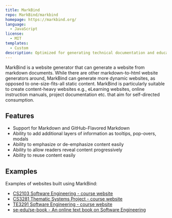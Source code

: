 ```yaml
---
title: MarkBind
repo: MarkBind/markbind
homepage: https://markbind.org/
language:
  - JavaScript
license:
  - MIT
templates:
  - Custom
description: Optimized for generating technical documentation and educational websites from Markdown text.
---
```


MarkBind is a website generator that can generate a website from markdown documents. While there are other markdown-to-html website generators around, MarkBind can generate more dynamic websites, as opposed to one-size-fits-all static content. MarkBind is particularly suitable to create content-heavy websites e.g., eLearning websites, online instruction manuals, project documentation etc. that aim for self-directed consumption.

## Features
* Support for Markdown and GitHub-Flavored Markdown
* Ability to add additional layers of information as tooltips, pop-overs, modals
* Ability to emphasize or de-emphasize content easily
* Ability to allow readers reveal content progressively
* Ability to reuse content easily

## Examples
Examples of websites built using MarkBind:
* [CS2103 Software Engineering - course website](https://www.comp.nus.edu.sg/~cs2103)
* [CS3281 Thematic Systems Project - course website](https://nus-cs3281.github.io/website/)
* [TE3291 Software Engineering - course website](https://nus-te3201.github.io/website/)
* [se-edu/se-book - An online text book on Software Engineering](https://se-edu.github.io/se-book/)
